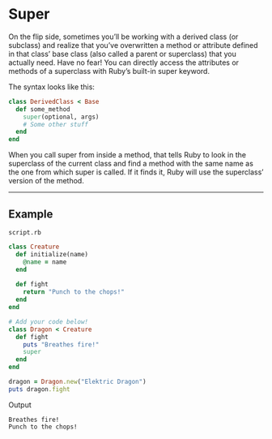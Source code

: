 # Super


On the flip side, sometimes you’ll be working with a derived class (or subclass) and realize that you’ve overwritten a method or attribute defined in that class’ base class (also called a parent or superclass) that you actually need. Have no fear! You can directly access the attributes or methods of a superclass with Ruby’s built-in super keyword.

The syntax looks like this:

```rb
class DerivedClass < Base
  def some_method
    super(optional, args)
    # Some other stuff
  end
end
```

When you call super from inside a method, that tells Ruby to look in the superclass of the current class and find a method with the same name as the one from which super is called. If it finds it, Ruby will use the superclass’ version of the method.

__________________________________________

## Example

```script.rb```

```rb
class Creature
  def initialize(name)
    @name = name
  end
  
  def fight
    return "Punch to the chops!"
  end
end

# Add your code below!
class Dragon < Creature
  def fight
    puts "Breathes fire!"
    super
  end
end

dragon = Dragon.new("Elektric Dragon")
puts dragon.fight
```

Output
```console
Breathes fire!
Punch to the chops!
```
